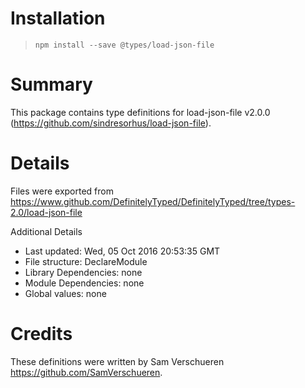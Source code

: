 # Installation
> `npm install --save @types/load-json-file`

# Summary
This package contains type definitions for load-json-file v2.0.0 (https://github.com/sindresorhus/load-json-file).

# Details
Files were exported from https://www.github.com/DefinitelyTyped/DefinitelyTyped/tree/types-2.0/load-json-file

Additional Details
 * Last updated: Wed, 05 Oct 2016 20:53:35 GMT
 * File structure: DeclareModule
 * Library Dependencies: none
 * Module Dependencies: none
 * Global values: none

# Credits
These definitions were written by Sam Verschueren <https://github.com/SamVerschueren>.
